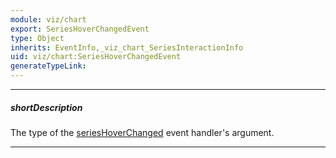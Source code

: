 ```yaml
---
module: viz/chart
export: SeriesHoverChangedEvent
type: Object
inherits: EventInfo,_viz_chart_SeriesInteractionInfo
uid: viz/chart:SeriesHoverChangedEvent
generateTypeLink: 
---
```

---
##### shortDescription
The type of the [seriesHoverChanged]({basewidgetpath}/Events/#seriesHoverChanged) event handler's argument.

---
<!-- Description goes here -->